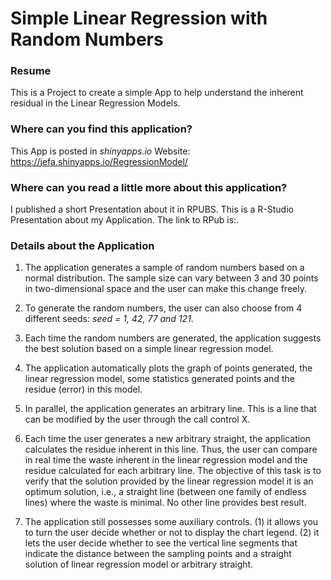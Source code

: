 # Simple Linear Regression with Random Numbers

### Resume
This is a Project to create a simple App to help understand the inherent residual in the Linear Regression Models.

### Where can you find this application?
This App is posted in *shinyapps.io* Website: https://jefa.shinyapps.io/RegressionModel/

### Where can you read a little more about this application?
I published a short Presentation about it in RPUBS. This is a R-Studio Presentation about my Application. The link to RPub is:.

### Details about the Application

1. The application generates a sample of random numbers based on a normal distribution. The sample size can vary between 3 and 30 points in two-dimensional space and the user can make this change freely.

2. To generate the random numbers, the user can also choose from 4 different seeds: *seed = 1, 42, 77 and 121*.

3. Each time the random numbers are generated, the application suggests the best solution based on a simple linear regression model.

4. The application automatically plots the graph of points generated, the linear regression model, some statistics generated points and the residue (error) in this model.

5. In parallel, the application generates an arbitrary line. This is a line that can be modified by the user through the call control X.

6. Each time the user generates a new arbitrary straight, the application calculates the residue inherent in this line. Thus, the user can compare in real time the waste inherent in the linear regression model and the residue calculated for each arbitrary line. The objective of this task is to verify that the solution provided by the linear regression model it is an optimum solution, i.e., a straight line (between one family of endless lines) where the waste is minimal. No other line provides best result.

7. The application still possesses some auxiliary controls. (1) it allows you to turn the user decide whether or not to display the chart legend. (2) it lets the user decide whether to see the vertical line segments that indicate the distance between the sampling points and a straight solution of linear regression model or arbitrary straight.
